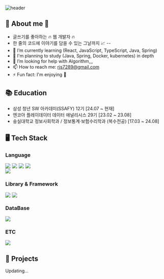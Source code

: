 <!-- Header -->
![header](https://capsule-render.vercel.app/api?type=waving&color=gradient&customColorList=22&height=300&section=header&text=Welcome%20to%20my%20Github😃&fontSize=60&animation=fadeIn)

<!-- Body -->
## 🎉 About me 🎉
- 글쓰기를 좋아하는 🔥 웹 개발자 🔥
- 한 줄의 코드에 이야기를 담을 수 있는 그날까지 📈
--
- 🌱 I’m currently learning (React, JavaScript, TypeScript, Java, Spring)
- 👀 I'm planning to study (Java, Spring, Docker, kubernetes) in depth
- 🤔 I’m looking for help with Algorithm,,,
- 📫 How to reach me: rjs7289@gmail.com
- ⚡ Fun fact: I'm enjoying 🚴

## 📚 Education
* 삼성 청년 SW 아카데미(SSAFY) 12기 [24.07 ~ 현재]
* 엔코아 플레이데이터 데이터 애널리시스 29기 [23.02 ~ 23.08]
* 숭실대학교 정보사회학과 / 정보통계·보험수리학과 (복수전공) [17.03 ~ 24.08]

## 🖥️ Tech Stack
### Language
<div style="display: flex; gap: 5px;">
  <!--HTML5-->
  <img src="https://img.shields.io/badge/HTML5-E34F26?style=flat-square&logo=HTML5&logoColor=white"/>
  <!--CSS-->
  <img src="https://img.shields.io/badge/CSS3-1572B6?style=flat-square&logo=CSS3&logoColor=white"/>
  <!--JavaScript-->
  <img src="https://img.shields.io/badge/JavaScript-F7DF1E?style=flat-square&logo=JavaScript&logoColor=white"/>
  <!--TypeScript-->
  <img src="https://img.shields.io/badge/TypeScript-3178C6?style=flat-square&logo=TypeScript&logoColor=white"/>
</div>

<div style="display: flex; gap: 5px;">
  <!--Java-->
  
  <!--Python-->
  <img src="https://img.shields.io/badge/Python-3776AB?style=flat-square&logo=Python&logoColor=white"/>
</div>

### Library & Framework
<div style="display: flex; gap: 5px;">
  <!--React-->
  <img src="https://img.shields.io/badge/React-61DAFB?style=flat-square&logo=React&logoColor=white&Color=white"/>
  <!--Vue-->
  <img src="https://img.shields.io/badge/Vue.js-4FC08D?style=flat-square&logo=Vue.js&logoColor=white&Color=white"/>
</div>
<div style="display: flex; gap: 5px;">
  <!--Spring-->
  <!--Spring Boot-->
</div>

### DataBase
<!--MySQL-->
<img src="https://img.shields.io/badge/MySQL-4479A1?style=flat-square&logo=MySQL&logoColor=white"/>

### ETC
<!-- Jira -->
<img src="https://img.shields.io/badge/JiraSoftware-0052CC?style=flat-square&logo=JiraSoftware&logoColor=white"/>

## 🌟 Projects
Updating...

